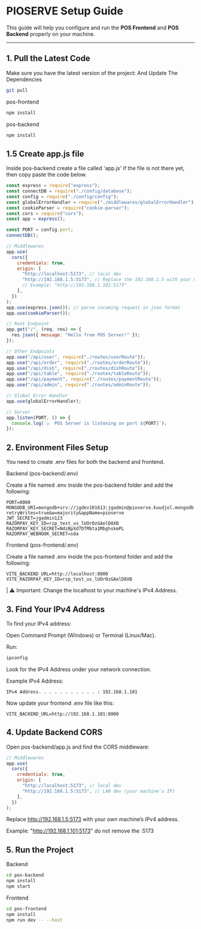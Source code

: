 # PIOSERVE Setup Guide

This guide will help you configure and run the **POS Frontend** and **POS Backend** properly on your machine.

---

## 1. Pull the Latest Code

Make sure you have the latest version of the project:
And Update The Dependencies

```bash
git pull
```

pos-frontend

```bash
npm install
```

pos-backend

```bash
npm install
```

## 1.5 Create app.js file

Inside pos-backend create a file called 'app.js' if the file is not there yet, then copy paste the code below.

```js
const express = require("express");
const connectDB = require("./config/database");
const config = require("./config/config");
const globalErrorHandler = require("./middlewares/globalErrorHandler");
const cookieParser = require("cookie-parser");
const cors = require("cors");
const app = express();

const PORT = config.port;
connectDB();

// Middlewares
app.use(
  cors({
    credentials: true,
    origin: [
      "http://localhost:5173", // local dev
      "http://192.168.1.5:5173", // Replace the 192.168.1.5 with your machines IP Address
      // Example: "http://192.168.1.101:5173"
    ],
  })
);
app.use(express.json()); // parse incoming request in json format
app.use(cookieParser());

// Root Endpoint
app.get("/", (req, res) => {
  res.json({ message: "Hello from POS Server!" });
});

// Other Endpoints
app.use("/api/user", require("./routes/userRoute"));
app.use("/api/order", require("./routes/orderRoute"));
app.use("/api/dish", require("./routes/dishRoute"));
app.use("/api/table", require("./routes/tableRoute"));
app.use("/api/payment", require("./routes/paymentRoute"));
app.use("/api/admin", require("./routes/adminRoute"));

// Global Error Handler
app.use(globalErrorHandler);

// Server
app.listen(PORT, () => {
  console.log(`☑️  POS Server is listening on port ${PORT}`);
});
```

## 2. Environment Files Setup

You need to create .env files for both the backend and frontend.

Backend (pos-backend/.env)

Create a file named .env inside the pos-backend folder and add the following:

```
PORT=8000
MONGODB_URI=mongodb+srv://jgdev101613:jgadmin@pioserve.kuudjol.mongodb.net/?retryWrites=true&w=majority&appName=pioserve
JWT_SECRET=jgadmin123
RAZORPAY_KEY_ID=rzp_test_us_lUOr0zGAelD8XB
RAZORPAY_KEY_SECRET=NdzBpXd7DfMbta1MbghskmPL
RAZORPAY_WEBHOOK_SECRET=sda
```

Frontend (pos-frontend/.env)

Create a file named .env inside the pos-frontend folder and add the following:

```
VITE_BACKEND_URL=http://localhost:8000
VITE_RAZORPAY_KEY_ID=rzp_test_us_lUOr0zGAelD8XB
```

| ⚠️ Important: Change the localhost to your machine's IPv4 Address.

## 3. Find Your IPv4 Address

To find your IPv4 address:

Open Command Prompt (Windows) or Terminal (Linux/Mac).

Run:

```bash
ipconfig
```

Look for the IPv4 Address under your network connection.

Example IPv4 Address:

```nginx
IPv4 Address. . . . . . . . . . . : 192.168.1.101
```

Now update your frontend .env file like this:

```
VITE_BACKEND_URL=http://192.168.1.101:8000
```

## 4. Update Backend CORS

Open pos-backend/app.js and find the CORS middleware:

```js
// Middlewares
app.use(
  cors({
    credentials: true,
    origin: [
      "http://localhost:5173", // local dev
      "http://192.168.1.5:5173", // LAN dev (your machine's IP)
    ],
  })
);
```

Replace http://192.168.1.5:5173 with your own machine’s IPv4 address.

Example: "http://192.168.1.101:5173" do not remove the :5173

## 5. Run the Project

Backend

```bash
cd pos-backend
npm install
npm start
```

Frontend

```bash
cd pos-frontend
npm install
npm run dev -- --host
```
